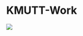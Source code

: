 # KMUTT-Work

![](https://media1.tenor.com/images/7b0e003cb72c7bf8a9e49249d4694f7a/tenor.gif?itemid=20280193)

